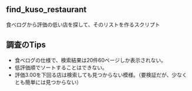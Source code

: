 ## find_kuso_restaurant
 食べログから評価の低い店を探して、そのリストを作るスクリプト

## 調査のTips
- 食べログの仕様で、検索結果は20件60ページしか表示されない。
- 低評価順でソートすることはできない。
- 評価3.00を下回る店は検索しても見つからない模様。（要検証だが、少なくとも簡単には見つからない）